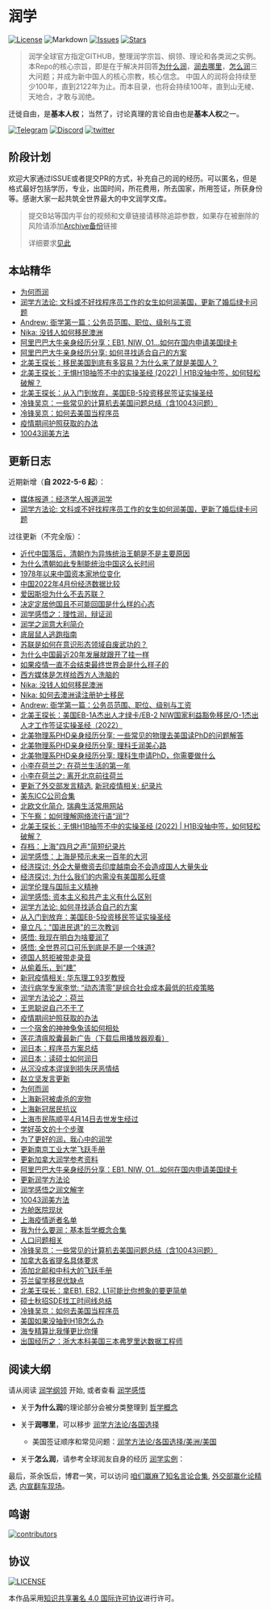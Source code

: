 # 润学

[![License](https://img.shields.io/github/license/The-Run-Philosophy-Organization/run)](https://github.com/The-Run-Philosophy-Organization/run/blob/main/README.md)
![Markdown](https://github.com/The-Run-Philosophy-Organization/run/actions/workflows/linter.yml/badge.svg)
[![Issues](https://img.shields.io/github/issues/The-Run-Philosophy-Organization/run)](https://github.com/The-Run-Philosophy-Organization/run/issues)
[![Stars](https://img.shields.io/github/stars/The-Run-Philosophy-Organization/run)](https://github.com/The-Run-Philosophy-Organization/run/blob/main/README.md)

> 润学全球官方指定GITHUB，整理润学宗旨、纲领、理论和各类润之实例。
> 本Repo的核心宗旨，即是在于解决并回答[为什么润](哲学概念/为何而润.md)，[润去哪里](润学方法论/各国选择/)，[怎么润](润学实例/)三大问题；并成为新中国人的核心宗教，核心信念。
> 中国人的润将会持续至少100年，直到2122年为止。而本目录，也将会持续100年，直到山无棱、天地合，才敢与润绝。

迁徙自由，是**基本人权**；
当然了，讨论真理的言论自由也是**基本人权**之一。

[![Telegram](https://img.shields.io/badge/Telegram-润学-%232CA5E0?style=flat-square&logo=telegram)](https://t.me/RunOutForLife)
[![Discord](https://img.shields.io/badge/Discord-润学-%235865F2?style=flat-square&logo=discord)](https://t.co/TmLbFbNkUy)
[![twitter](https://img.shields.io/twitter/url?url=https%3A%2F%2Fgithub.com%2FThe-Run-Philosophy-Organization%2Frun)](https://twitter.com/intent/tweet?text=Wow:&url=https%3A%2F%2Fgithub.com%2FThe-Run-Philosophy-Organization%2Frun)

## 阶段计划

欢迎大家通过ISSUE或者提交PR的方式，补充自己的润的经历。可以匿名，但是格式最好包括学历，专业，出国时间，所花费用，所去国家，所用签证，所获身份等。感谢大家一起共筑全世界最大的中文润学文库。

> 提交B站等国内平台的视频和文章链接请移除追踪参数，如果存在被删除的风险请添加[Archive备份](Archive备份相关.md)链接
>
> 详细要求[见此](CodeOfConduct.md)

## 本站精华

- [为何而润](哲学概念/为何而润.md)
- [润学方法论: 文科或不好找程序员工作的女生如何润美国，更新了婚后绿卡问题](润学方法论/各国选择/美洲/美国/文科女生不好找程序员的工作如何润美国.md)
- [Andrew: 衙学第一篇：公务员范围、职位、级别与工资](润学之衙学基础/衙学第一篇：公务员范围、职位、级别与工资.md)
- [Nika: 没钱人如何移民澳洲](润学方法论/各国选择/亚洲和大洋洲/澳大利亚/没钱人如何移民澳洲.md)
- [阿里巴巴大牛亲身经历分享：EB1, NIW, O1...如何在国内申请美国绿卡](润学实例/计算机/如何在国内申请美国绿卡.md)
- [阿里巴巴大牛亲身经历分享: 如何寻找适合自己的方案](润学方法论/如何寻找适合自己的方案.md)
- [北美王探长：移民美国到底有多容易？为什么来了就是美国人？](润学方法论/各国选择/美洲/美国/王探长系列之：为什么来了就是美国人.md)
- [北美王探长：无惧H1B抽签不中的实操圣经 (2022) | H1B没抽中签，如何轻松破解？](润学方法论/各国选择/美洲/美国/王探长系列之：H1B没抽中签如何轻松破解.md)
- [北美王探长：从入门到放弃，美国EB-5投资移民签证实操圣经](润学方法论/各国选择/美洲/美国/王探长系列之：美国EB-5投资移民签证实操圣经.md)
- [冷锋吴京：一些常见的计算机去美国问题总结（含10043问题）](润学实例/计算机/一些常见的计算机去美国问题总结.md)
- [冷锋吴京：如何去美国当程序员](润学实例/计算机/去美国当程序员V2.5.0.md)
- [疫情期间护照获取的办法](润学方法论/前期准备/护照获取/README.md)
- [10043润美方法](润学实例/10043学校如何润/10043润美方法.md)

## 更新日志

近期新增（**自 2022-5-6 起**）：

- [媒体报道：经济学人报道润学](媒体报道/China_young_elite_are_considering_moving_abroad.md)
- [润学方法论: 文科或不好找程序员工作的女生如何润美国，更新了婚后绿卡问题](润学方法论/各国选择/美洲/美国/文科女生不好找程序员的工作如何润美国.md)

过往更新（不完全版）：

- [近代中国落后，清朝作为异族统治王朝是不是主要原因](润学感悟/近代中国落后，清朝作为异族统治王朝是不是主要原因.md)
- [为什么清朝如此专制能统治中国这么长时间](润学感悟/为什么清朝如此专制能统治中国这么长时间.md)
- [1978年以来中国资本家地位变化](经济问题相关/1978年以来中国资本家地位变化.md)
- [中国2022年4月份经济数据比较](经济问题相关/4月份经济数据比较.md)
- [爱因斯坦为什么不去苏联？](润学感悟/爱因斯坦为什么不去苏联.md)
- [决定定居他国且不可能回国是什么样的心态](润学感悟/决定定居他国且不可能回国是什么样的心态.md)
- [润学感悟之：理性润，辩证润](润学感悟/理性润，辩证润.md)
- [润学之润意大利简介](润学方法论/各国选择/西欧北欧/意大利/)
- [底层鼠人逃跑指南](润学方法论/底层鼠人逃跑指南.md)
- [苏联是如何在意识形态领域自废武功的？](润学感悟/苏联是如何在意识形态领域自废武功.md)
- [为什么中国最近20年发展就跟开了挂一样](润学感悟/为什么中国最近20年发展就跟开了挂一样.md)
- [如果疫情一直不会结束最终世界会是什么样子的](新冠疫情相关/如果疫情一直不会结束最终世界会是什么样子的/README.md)
- [西方媒体是怎样给西方人洗脑的](润学感悟/西方媒体是怎样给西方人洗脑的.md)
- [Nika: 没钱人如何移民澳洲](润学方法论/各国选择/亚洲和大洋洲/澳大利亚/没钱人如何移民澳洲.md)
- [Nika: 如何去澳洲读注册护士移民](润学方法论/各国选择/亚洲和大洋洲/澳大利亚/如何去澳洲读注册护士移民.md)
- [Andrew: 衙学第一篇：公务员范围、职位、级别与工资](润学之衙学基础/衙学第一篇：公务员范围、职位、级别与工资.md)
- [北美王探长：美国EB-1A杰出人才绿卡/EB-2 NIW国家利益豁免移民/O-1杰出人才工作签证实操圣经（2022）](润学方法论/各国选择/美洲/美国/王探长系列之：EB1，NIW与O1申请实操指南.md)
- [北美物理系PHD亲身经历分享: 一些常见的物理去美国读PhD的问题解答](润学实例/物理/一些常见的物理去美国读PhD的问题解答.md)
- [北美物理系PHD亲身经历分享: 理科壬润美心路](润学实例/物理/理科壬润美心路.md)
- [北美物理系PHD亲身经历分享: 理科生申请PhD，你需要做什么](润学实例/物理/理科生申请PhD，你需要做什么.md)
- [小李在荷兰之: 在荷兰生活的第一年](润学实例/计算机/小李在荷兰之在荷兰生活的第一年.md)
- [小李在荷兰之: 离开北京前往荷兰](润学实例/计算机/小李在荷兰之离开北京前往荷兰.md)
- [更新了外交部发言精选](外交部发言精选), [新冠疫情相关: 纪录片](新冠疫情相关/纪录片/README.md)
- [美东ICC公司合集](润学方法论/各国选择/美洲/美国/美东ICC公司合集.md)
- [北欧文化简介](润学方法论/各国选择/西欧北欧/北欧文化.md), [瑞典生活常用网站](润学方法论/各国选择/西欧北欧/瑞典/瑞典生活常用网站.md)
- [下午察：如何理解网络流行语“润”?](媒体报道/下午察：如何理解网络流行语“润”.md)
- [北美王探长：无惧H1B抽签不中的实操圣经 (2022) | H1B没抽中签，如何轻松破解？](润学方法论/各国选择/美洲/美国/王探长系列之：H1B没抽中签如何轻松破解.md)
- [存档：上海"四月之声"简短纪录片](https://www.youtube.com/watch?v=38_thLXNHY8)
- [润学感悟：上海是预示未来一百年的大河](润学感悟/pdfs/上海是预示未来一百年的大河.pdf)
- [经济探讨: 外企大量撤资去印度越南会不会造成国人大量失业](经济问题相关/外企大量撤资去印度越南会不会造成国人大量失业.md)
- [经济探讨: 为什么我们的内需没有美国那么旺盛](经济问题相关/为什么我们的内需没有美国那么旺盛.md)
- [润学伦理与国际主义精神](润学感悟/润学伦理与国际主义精神.md)
- [润学感悟: 资本主义和共产主义有什么区别](润学感悟/资本主义和共产主义有什么区别.md)
- [润学方法论: 如何寻找适合自己的方案](润学方法论/如何寻找适合自己的方案.md)
- [从入门到放弃：美国EB-5投资移民签证实操圣经](润学方法论/各国选择/美洲/美国/王探长系列之：美国EB-5投资移民签证实操圣经.md)
- [章立凡："国进民退"的三次教训](经济问题相关/国进民退的三次教训.md)
- [感悟: 我现在明白为啥要润了](润学见证（证词证言）/我现在明白为啥要润了.md)
- [感悟: 全世界可口可乐到底是不是一个味道?](润学感悟/全世界可口可乐到底是不是一个味道.md)
- [德国人怒拒被带走录音](新冠疫情相关/居民抗议/德国人与居委会的录音.mp4)
- [从偷着乐，到“䟏”](润学见证（证词证言）/README.md)
- [新冠疫情相关: 华东理工93岁教授](新冠疫情相关/新闻/求救，华东理工93岁教授夫妇.md)
- [流行病学专家李觉: “动态清零”是综合社会成本最低的抗疫策略](新冠疫情相关/新闻/“动态清零”是综合社会成本最低的抗疫策略.md)
- [润学方法论之：荷兰](润学方法论/各国选择/西欧北欧/荷兰/)
- [王思聪说自己不干了](新冠疫情相关/居民抗议/王思聪不干了.JPG)
- [疫情期间护照获取的办法](润学方法论/前期准备/护照获取/README.md)
- [一个宿舍的神神兔兔该如何相处](润学感悟/一个宿舍的神神兔兔该如何相处.md)
- [莲花清瘟胶囊最新广告（下载后用播放器观看）](新冠疫情相关/莲花清瘟/莲花清瘟胶囊.mp4)
- [润日本：程序员方案总结](润学方法论/各国选择/亚洲和大洋洲/日本/程序员润日.md)
- [润日本：读硕士如何润日](润学方法论/各国选择/亚洲和大洋洲/日本/读硕士润日.md)
- [从沉没成本谬误到损失厌恶情结](哲学概念/从沉没成本谬误到损失厌恶情结.md)
- [赵立坚发言更新](外交部发言精选/赵立坚/)
- [为何而润](哲学概念/为何而润.md)
- [上海新冠被虐杀的宠物](新冠疫情相关/被虐杀的宠物/)
- [上海新冠居民抗议](新冠疫情相关/居民抗议/)
- [上海市民陈顺平4月14日去世发生经过](新冠疫情相关/记录在案的次生伤害/上海市民陈顺平4月14日去世发生经过.md)
- [学好英文的十个步骤](润学方法论/前期准备/英语学习/学好英文的十个步骤.md)
- [为了更好的润，我心中的润学](润学感悟/为了更好的润，我心中的润学.md)
- [更新南京工业大学飞跃手册](润学方法论/飞跃手册/README.md)
- [更新加拿大润学参考资料](润学方法论/各国选择/美洲/加拿大/参考资料.md)
- [阿里巴巴大牛亲身经历分享：EB1, NIW, O1...如何在国内申请美国绿卡](润学实例/计算机/如何在国内申请美国绿卡.md)
- [更新润学方法论](润学方法论/README.md)
- [润学感悟之润文解字](润学感悟/润文解字.md)
- [10043润美方法](润学实例/10043学校如何润/10043润美方法.md)
- [方舱医院现状](新冠疫情相关/新闻/README.md)
- [上海疫情逝者名单](新冠疫情相关/记录在案的次生伤害/上海疫情逝者名单.md)
- [我为什么要润：基本哲学概念合集](哲学概念)
- [人口问题相关](人口问题相关)
- [冷锋吴京：一些常见的计算机去美国问题总结（含10043问题）](润学实例/计算机/一些常见的计算机去美国问题总结.md)
- [加拿大各省提名具体要求](润学方法论/各国选择/美洲/加拿大/加拿大各省提名具体要求.md)
- [添加北邮和中科大的飞跃手册](润学方法论/飞跃手册/README.md)
- [芬兰留学移民优缺点](润学方法论/各国选择/西欧北欧/芬兰/芬兰留学移民优缺点.md)
- [北美王探长：拿EB1, EB2, L1可能比你想象的要更简单](润学方法论/各国选择/美洲/美国/王探长系列之：为什么来了就是美国人.md)
- [硕士秋招SDE找工时间线总结](润学实例/计算机/硕士秋招SDE找工时间线总结.md)
- [冷锋吴京：如何去美国当程序员](润学实例/计算机/去美国当程序员V2.5.0.md)
- [美国如果没抽到H1B怎么办](润学方法论/各国选择/美洲/美国/没抽到H1B怎么办.md)
- [海专精算比我懂更比你懂](张维为陈平曹丰泽等知名言论收集/曹丰泽/)
- [出国经历之：浙大本科美国三本弗罗里达数据工程师](润学实例/计算机/浙大本科美国三本佛罗里达数据工程师.md)

## 阅读大纲

请从阅读 [润学纲领](润学纲领.md) 开始, 或者查看 [润学感悟](润学感悟)

- 关于**为什么润**的理论部分会被分类整理到 [哲学概念](哲学概念)

- 关于**润哪里**，可以移步 [润学方法论/各国选择](润学方法论/各国选择)

  - 美国签证顺序和常见问题：[润学方法论/各国选择/美洲/美国](润学方法论/各国选择/美洲/美国)

- 关于**怎么润**，请参考全球润友自身的经历 [润学实例](润学实例)：

最后，茶余饭后，博君一笑，可以访问 [咱们赢麻了知名言论合集](张维为陈平曹丰泽等知名言论收集), [外交部赢化论精选](外交部发言精选), [内宣翻车现场](内宣/翻车)。

## 鸣谢

[![contributors](https://opencollective.com/run/contributors.svg?width=890)](https://github.com/The-Run-Philosophy-Organization/run/graphs/contributors)

## 协议

[![LICENSE](https://i.creativecommons.org/l/by-sa/4.0/88x31.png)](http://creativecommons.org/licenses/by-sa/4.0/)

本作品采用[知识共享署名 4.0 国际许可协议](http://creativecommons.org/licenses/by-sa/4.0/)进行许可。
